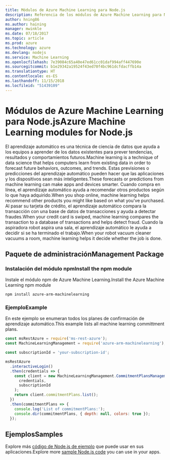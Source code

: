 ```yaml
---
title: Módulos de Azure Machine Learning para Node.js
description: Referencia de los módulos de Azure Machine Learning para Node.js
author: hning86
ms.author: haining
manager: mwinkle
ms.date: 07/18/2017
ms.topic: article
ms.prod: azure
ms.technology: azure
ms.devlang: nodejs
ms.service: Machine Learning
ms.openlocfilehash: 7e39084c65a40e47ed61cc01daf994aff447690e
ms.sourcegitcommit: b1e29342a19524f43ed70f4bc961dcfdacffb14a
ms.translationtype: HT
ms.contentlocale: es-ES
ms.lasthandoff: 11/15/2018
ms.locfileid: "51439109"
---
```

# <a name="azure-machine-learning-modules-for-nodejs"></a><span data-ttu-id="3145b-103">Módulos de Azure Machine Learning para Node.js</span><span class="sxs-lookup"><span data-stu-id="3145b-103">Azure Machine Learning modules for Node.js</span></span>

<span data-ttu-id="3145b-104">El aprendizaje automático es una técnica de ciencia de datos que ayuda a los equipos a aprender de los datos existentes para prever tendencias, resultados y comportamientos futuros.</span><span class="sxs-lookup"><span data-stu-id="3145b-104">Machine learning is a technique of data science that helps computers learn from existing data in order to forecast future behaviors, outcomes, and trends.</span></span> <span data-ttu-id="3145b-105">Estas previsiones o predicciones del aprendizaje automático pueden hacer que las aplicaciones y los dispositivos sean más inteligentes.</span><span class="sxs-lookup"><span data-stu-id="3145b-105">These forecasts or predictions from machine learning can make apps and devices smarter.</span></span> <span data-ttu-id="3145b-106">Cuando compra en línea, el aprendizaje automático ayuda a recomendar otros productos según lo que haya adquirido.</span><span class="sxs-lookup"><span data-stu-id="3145b-106">When you shop online, machine learning helps recommend other products you might like based on what you've purchased.</span></span> <span data-ttu-id="3145b-107">Al pasar su tarjeta de crédito, el aprendizaje automático compara la transacción con una base de datos de transacciones y ayuda a detectar fraudes.</span><span class="sxs-lookup"><span data-stu-id="3145b-107">When your credit card is swiped, machine learning compares the transaction to a database of transactions and helps detect fraud.</span></span> <span data-ttu-id="3145b-108">Cuando la aspiradora robot aspira una sala, el aprendizaje automático le ayuda a decidir si se ha terminado el trabajo.</span><span class="sxs-lookup"><span data-stu-id="3145b-108">When your robot vacuum cleaner vacuums a room, machine learning helps it decide whether the job is done.</span></span>

## <a name="management-package"></a><span data-ttu-id="3145b-109">Paquete de administración</span><span class="sxs-lookup"><span data-stu-id="3145b-109">Management Package</span></span>


### <a name="install-the-npm-module"></a><span data-ttu-id="3145b-110">Instalación del módulo npm</span><span class="sxs-lookup"><span data-stu-id="3145b-110">Install the npm module</span></span>

<span data-ttu-id="3145b-111">Instale el módulo npm de Azure Machine Learning.</span><span class="sxs-lookup"><span data-stu-id="3145b-111">Install the Azure Machine Learning npm module</span></span>

```bash
npm install azure-arm-machinelearning
```

### <a name="example"></a><span data-ttu-id="3145b-112">Ejemplo</span><span class="sxs-lookup"><span data-stu-id="3145b-112">Example</span></span>

<span data-ttu-id="3145b-113">En este ejemplo se enumeran todos los planes de confirmación de aprendizaje automático.</span><span class="sxs-lookup"><span data-stu-id="3145b-113">This example lists all machine learning committment plans.</span></span>

```javascript
const msRestAzure = require('ms-rest-azure');
const MachineLearningManagement = require('azure-arm-machinelearning');

const subscriptionId = 'your-subscription-id';

msRestAzure
  .interactiveLogin()
  .then(credentials => {
    const client = new MachineLearningManagement.CommitmentPlansManagementClient(
      credentials,
      subscriptionId
    );
    return client.commitmentPlans.list();
  })
  .then(commitmentPlans => {
    console.log('List of commitmentPlans:');
    console.dir(commitmentPlans, { depth: null, colors: true });
  });
```

## <a name="samples"></a><span data-ttu-id="3145b-114">Ejemplos</span><span class="sxs-lookup"><span data-stu-id="3145b-114">Samples</span></span>

<span data-ttu-id="3145b-115">Explore más [código de Node.js de ejemplo](https://azure.microsoft.com/resources/samples/?platform=nodejs) que puede usar en sus aplicaciones.</span><span class="sxs-lookup"><span data-stu-id="3145b-115">Explore more [sample Node.js code](https://azure.microsoft.com/resources/samples/?platform=nodejs) you can use in your apps.</span></span>
